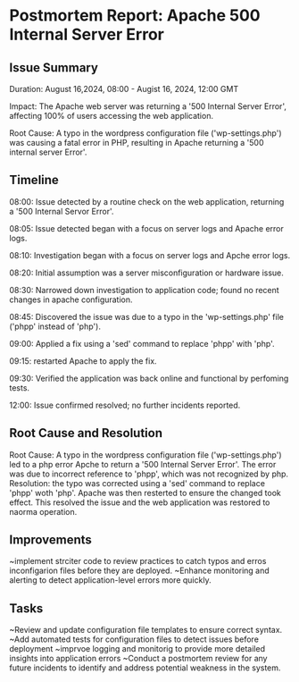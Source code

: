 # Postmortem Report: Apache 500 Internal Server Error

## Issue Summary

Duration: August 16,2024, 08:00 - Augist 16, 2024, 12:00 GMT

Impact: The Apache web server was returning a '500 Internal Server Error',
	affecting 100% of users accessing the web application.
 
Root Cause: A typo in the wordpress configuration file ('wp-settings.php') was
	causing a fatal error in PHP, resulting in Apache returning a '500 internal 	server Error'.

## Timeline

08:00: Issue detected by a routine check on the web application, returning a '500 	Internal Servor Error'.

08:05: Issue detected began with a focus on server logs and Apache error logs.

08:10: Investigation began with a focus on server logs and Apche error logs.

08:20: Initial assumption was a server misconfiguration or hardware issue.

08:30: Narrowed down investigation to application code; found no recent changes in 	apache configuration.

08:45: Discovered the issue was due to a typo in the 'wp-settings.php' file ('phpp'	instead of 'php').

09:00: Applied a fix using a 'sed' command to replace 'phpp' with 'php'.

09:15: restarted Apache to apply the fix.

09:30: Verified the application was back online and functional by perfoming tests.

12:00: Issue confirmed resolved; no further incidents reported.

## Root Cause and Resolution

Root Cause: A typo in the wordpress configuration file ('wp-settings.php') led to a 	php error Apche to return a '500 Internal Server Error'. The error was due to 	incorrect reference to 'phpp', which was not recognized by php.
Resolution: the typo was corrected using a 'sed' command to replace 'phpp' woth 'php'. Apache was then resterted to ensure the changed took effect. This resolved the issue and the web application was restored to naorma operation.

## Improvements

~implement strciter code to review practices to catch typos and erros inconfigarion files before they are deployed.
~Enhance monitoring and alerting to detect application-level errors more quickly.

## Tasks

~Review and update configuration file templates to ensure correct syntax.
~Add automated tests for configuration files to detect issues before deployment
~imprvoe logging and monitorig to provide more detailed insights into application errors
~Conduct a postmortem review for any future incidents to identify and address potential weakness in the system.

